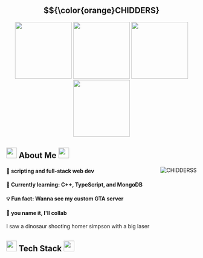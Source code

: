 <div align="center">
<h2> $${\color{orange}CHIDDERS} </h2>
</div>
<div className="gifs" align="center">
  <img src="https://media.tenor.com/G9td0kkOSjsAAAAi/cat-meme-kiss.gif" width="150">
  <img src="https://media.tenor.com/7ynNPpnsQ8MAAAAi/duck-dancing.gif" width="150">
  <img src="https://media1.tenor.com/m/rVum1INDyboAAAAC/godzilla-dance.gif" width="150" height="150">
  <img src="https://media1.tenor.com/m/kBDMplHmLb8AAAAC/cat-cat-meme.gif" width="150" height="150">
</div>
<div className="About_Me">
<h2>
  <img src="https://media.tenor.com/ToIPfeRUy7MAAAAi/solaire-praisethesun.gif" width="28"> 
  About Me
  <img src="https://media.tenor.com/rr6G_nGWSkoAAAAi/oiiaioiiai.gif" width="28">
</h2>
</div>
<div className="stats">
<img align="right" src="https://github-readme-stats.vercel.app/api?username=chidderss&show_icons=true&theme=cobalt&show_icons=true&locale=en&layout=compact" alt="CHIDDERSS" />
<!--<img align="left" src="https://github-readme-stats.vercel.app/api/top-langs/?username=chidderss&show_icons=true&theme=cobalt&show_icons=true&locale=en&layout=compact" /> -->
</div>

<div className="text_box">
<h4>🔭 scripting and full-stack web dev</h4>
<h4>🌱 Currently learning: C++, TypeScript, and MongoDB</h4>
<h4>💡 Fun fact: Wanna see my custom GTA server</h4>
<h4>🤝 you name it, I'll collab</h4>

<p>I saw a dinosaur shooting homer simpson with a big laser</p>
</div>

<h2>
  <img src="https://media.tenor.com/ToIPfeRUy7MAAAAi/solaire-praisethesun.gif" width="28">
  Tech Stack
  <img src="https://media.tenor.com/rr6G_nGWSkoAAAAi/oiiaioiiai.gif" width="28">
</h2>
<!---
CHIDDERSS/CHIDDERSS is a ✨ special ✨ repository because its `README.md` (this file) appears on your GitHub profile.
You can click the Preview link to take a look at your changes.
-------------------------------------------- IMGS FOR FUTURE USE ------------------------------------------------------ 
            <img src="https://media.tenor.com/am86MJSZVUwAAAAi/hehe.gif" width="150" height="150"> 
            ![Alt Text](https://media.tenor.com/aSHBPR_gCXQAAAAi/shocked-surprised.gif)
            <img src="https://media.tenor.com/ToIPfeRUy7MAAAAi/solaire-praisethesun.gif" width="28"> -- solarie
------------------------------------------------------------------------------------------------------------------------
--->

